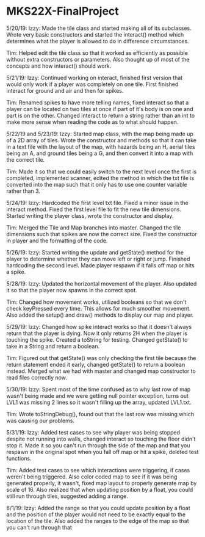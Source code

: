 # MKS22X-FinalProject

5/20/19:
Izzy: Made the tile class and started making all of its subclasses. Wrote very basic constructors and started the interact() method which determines what the player is allowed to do in difference circumstances.

Tim: Helped edit the tile class so that it worked as efficiently as possible without extra constructors or parameters. Also thought up of most of the concepts and how interact() should work.


5/21/19:
Izzy: Continued working on interact, finished first version that would only work if a player was completely on one tile. First finished interact for ground and air and then for spikes.

Tim: Renamed spikes to have more telling names, fixed interact so that a player can be located on two tiles at once if part of it's body is on one and part is on the other. Changed interact to return a string rather than an int to make more sense when reading the code as to what should happen.


5/22/19 and 5/23/19:
Izzy: Started map class, with the map being made up of a 2D array of tiles. Wrote the constructor and methods so that it can take in a text file with the layout of the map, with hazards being an H, aerial tiles being an A, and ground tiles being a G, and then convert it into a map with the correct tile.

Tim: Made it so that we could easily switch to the next level once the first is completed, implemented scanner, edited the method in which the txt file is converted into the map such that it only has to use one counter variable rather than 3.


5/24/19:
Izzy: Hardcoded the first level txt file. Fixed a minor issue in the interact method. Fixed the first level file to fit the new tile dimensions. Started writing the player class, wrote the constructor and display.

Tim: Merged the Tile and Map branches into master. Changed the tile dimensions such that spikes are now the correct size. Fixed the constructor in player and the formatting of the code.


5/26/19:
Izzy: Started writing the update and getState() method for the player to determine whether they can move left or right or jump. Finished hardcoding the second level. Made player respawn if it falls off map or hits a spike.


5/28/19:
Izzy: Updated the horizontal movement of the player. Also updated it so that the player now spawns in the correct spot.

Tim: Changed how movement works, utilized booleans so that we don't check keyPressed every time. This allows for much smoother movement. Also added the setup() and draw() methods to display our map and player.


5/29/19:
Izzy: Changed how spike interact works so that it doesn't always return that the player is dying. Now it only returns 2H when the player is touching the spike. Created a toString for testing. Changed getState() to take in a String and return a boolean.

Tim: Figured out that getState() was only checking the first tile because the return statement ended it early, changed getState() to return a boolean instead. Merged what we had with master and changed map constructor to read files correctly now.


5/30/19:
Izzy: Spent most of the time confused as to why last row of map wasn't being made and we were getting null pointer exception, turns out LVL1 was missing 2 lines so it wasn't filling up the array, updated LVL1.txt.

Tim: Wrote toStringDebug(), found out that the last row was missing which was causing our problems.


5/31/19:
Izzy: Added test cases to see why player was being stopped despite not running into walls, changed interact so touching the floor didn't stop it. Made it so you can't run through the side of the map and that you respawn in the original spot when you fall off map or hit a spike, deleted test functions.

Tim: Added test cases to see which interactions were triggering, if cases weren't being triggered. Also color coded map to see if it was being generated properly, it wasn't, fixed map layout to properly generate map by scale of 16. Also realized that when updating position by a float, you could still run through tiles, suggested adding a range.


6/1/19:
Izzy: Added the range so that you could update position by a float and the position of the player would not need to be exactly equal to the location of the tile. Also added the ranges to the edge of the map so that you can't run through that
